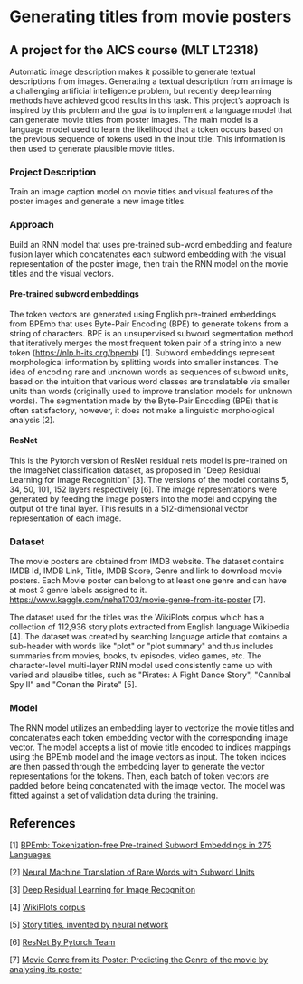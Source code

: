 # Generating titles from movie posters

## A project for the AICS course (MLT LT2318)

Automatic image description makes it possible to generate textual descriptions from images. Generating a textual description from an image is a challenging artificial intelligence problem, but recently deep learning methods have achieved good results in this task. This project’s approach is inspired by this problem and the goal is to implement a language model that can generate movie titles from poster images. The main model is a language model used to learn the likelihood that a token occurs based on the previous sequence of tokens used in the input title. This information is then used to generate plausible movie titles.

### Project Description

Train an image caption model on movie titles and visual features of the poster images and generate a new image titles.

### Approach

Build an RNN model that uses pre-trained sub-word embedding and feature fusion layer which concatenates each subword embedding with the visual representation of the poster image, then train the RNN model on the movie titles and the visual vectors.

#### Pre-trained subword embeddings

The token vectors are generated using English pre-trained embeddings from BPEmb that uses Byte-Pair Encoding (BPE) to generate tokens from a string of characters. BPE is an unsupervised subword segmentation method that iteratively merges the most frequent token pair of a string into a new token (https://nlp.h-its.org/bpemb) [1]. Subword embeddings represent morphological information by splitting words into smaller instances. The idea of encoding rare and unknown words as sequences of subword units, based on the intuition that various word classes are translatable via smaller units than words (originally used to improve translation models for unknown words). The segmentation made by the Byte-Pair Encoding (BPE) that is often satisfactory, however, it does not make a linguistic morphological analysis [2].

#### ResNet

This is the Pytorch version of ResNet residual nets model is pre-trained on the ImageNet classification dataset, as proposed in "Deep Residual Learning for Image Recognition" [3]. The versions of the model contains 5, 34, 50, 101, 152 layers respectively [6]. The image representations were generated by feeding the image posters into the model and copying the output of the final layer. This results in a 512-dimensional vector representation of each image.

### Dataset

The movie posters are obtained from IMDB website. The dataset contains IMDB Id, IMDB Link, Title, IMDB Score, Genre and link to download movie posters. Each Movie poster can belong to at least one genre and can have at most 3 genre labels assigned to it. https://www.kaggle.com/neha1703/movie-genre-from-its-poster [7].

The dataset used for the titles was the WikiPlots corpus which has a collection of 112,936 story plots extracted from English language Wikipedia [4].  The dataset was created by searching language article that contains a sub-header with words like "plot" or "plot summary" and thus includes summaries from movies, books, tv episodes, video games, etc.  The character-level multi-layer RNN model used consistently came up with varied and plausibe titles, such as "Pirates: A Fight Dance Story", "Cannibal Spy II" and "Conan the Pirate" [5].

### Model

The RNN model utilizes an embedding layer to vectorize the movie titles and concatenates each token embedding vector with the corresponding image vector. The model accepts a list of movie title encoded to indices mappings using the BPEmb model and the image vectors as input. The token indices are then passed through the embedding layer to generate the vector representations for the tokens. Then, each batch of token vectors are padded before being concatenated with the image vector. The model was fitted against a set of validation data during the training.

## References

[1] [BPEmb: Tokenization-free Pre-trained Subword Embeddings in 275 Languages](https://www.aclweb.org/anthology/L18-1473/)

[2] [Neural Machine Translation of Rare Words with Subword Units](https://www.aclweb.org/anthology/P16-1162/)

[3] [Deep Residual Learning for Image Recognition](https://arxiv.org/abs/1512.03385)

[4] [WikiPlots corpus](https://github.com/markriedl/WikiPlots)

[5] [Story titles, invented by neural network](https://aiweirdness.com/post/160014619217/story-titles-invented-by-neural-network)

[6] [ResNet By Pytorch Team](https://pytorch.org/hub/pytorch_vision_resnet/)

[7] [Movie Genre from its Poster: Predicting the Genre of the movie by analysing its poster](https://www.kaggle.com/neha1703/movie-genre-from-its-poster)